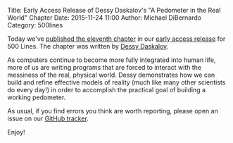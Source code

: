 Title: Early Access Release of Dessy Daskalov's "A Pedometer in the Real World" Chapter 
Date: 2015-11-24 11:00
Author: Michael DiBernardo
Category: 500lines

Today we've [published the eleventh chapter](http://aosabook.org/en/500L/a-pedometer-in-the-real-world.html) in our [early access
release](http://aosabook.org/blog/2015/09/500-lines-or-less-early-access-web-release/)
for 500 Lines. The chapter was written by [Dessy Daskalov](https://twitter.com/dess_e).

As computers continue to become more fully integrated into human life, more of us are writing programs that are forced to interact with the messiness of the real, physical world. Dessy demonstrates how we can build and refine effective models of reality (much like many other scientists do every day!) in order to accomplish the practical goal of building a working pedometer. 

As usual, if you find errors you think are worth reporting, please open an issue on our
[GitHub tracker](https://github.com/aosabook/500lines/issues). 

Enjoy!
